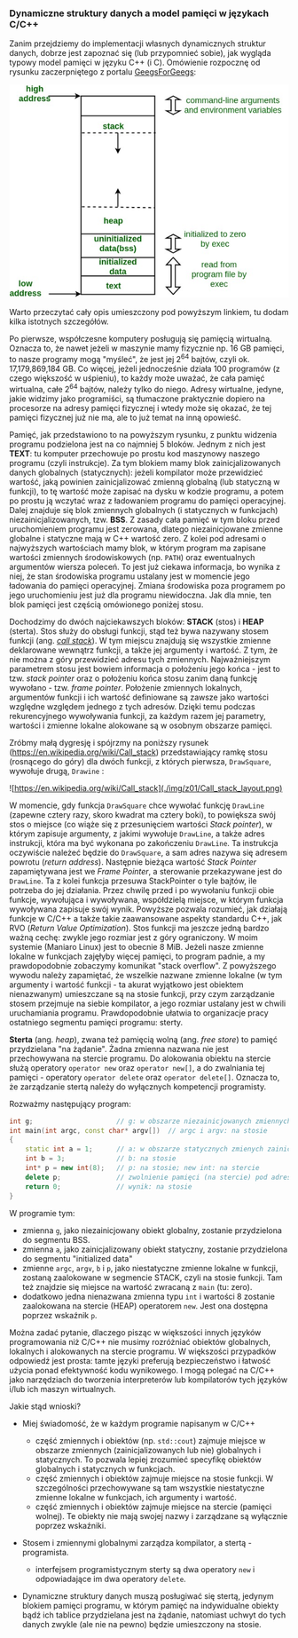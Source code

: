 ### Dynamiczne struktury danych a model pamięci w językach C/C++

Zanim przejdziemy do implementacji własnych dynamicznych struktur danych, dobrze jest zapoznać się (lub przypomnieć sobie), jak wygląda typowy model pamięci w języku C++ (i C). Omówienie rozpocznę od rysunku zaczerpniętego z portalu [GeegsForGeegs](https://www.geeksforgeeks.org/memory-layout-of-c-program/):

![](./img/z01/memoryLayoutC.jpg)

Warto przeczytać cały opis umieszczony pod powyższym linkiem, tu dodam kilka istotnych szczegółów. 

Po pierwsze, współczesne komputery posługują się pamięcią wirtualną. Oznacza to, że nawet jeżeli w maszynie mamy fizycznie np. 16 GB pamięci, to nasze programy mogą "myśleć", że jest jej $2^{64}$ bajtów, czyli  ok. 17,179,869,184 GB. Co więcej, jeżeli jednocześnie działa 100 programów (z czego większość w uśpieniu), to każdy może uważać, że cała pamięć wirtualna, całe $2^{64}$ bajtów, należy tylko do niego. Adresy wirtualne, jedyne, jakie widzimy jako programiści, są tłumaczone praktycznie dopiero na procesorze na adresy pamięci fizycznej i wtedy może się okazać, że tej pamięci fizycznej już nie ma, ale to już temat na inną opowieść. 

Pamięć, jak przedstawiono to na powyższym rysunku, z punktu widzenia programu podzielona jest na co najmniej 5 bloków. Jednym z nich jest **TEXT**: tu komputer przechowuje po prostu kod maszynowy naszego programu (czyli instrukcje). Za tym blokiem mamy blok zainicjalizowanych danych globalnych (statycznych): jeżeli kompilator może przewidzieć wartość, jaką powinien zainicjalizować zmienną globalną (lub statyczną w funkcji), to tę wartość może zapisać na dysku w kodzie programu, a potem po prostu ją wczytać wraz z ładowaniem programu do pamięci operacyjnej. Dalej znajduje się blok zmiennych globalnych (i statycznych w funkcjach) niezainicjalizowanych, tzw. **BSS**. Z zasady cała pamięć w tym bloku przed uruchomieniem programu jest zerowana, dlatego niezainicjowane zmienne globalne i statyczne mają w C++ wartość zero. Z kolei pod adresami o najwyższych wartościach  mamy blok, w którym program ma zapisane wartości zmiennych środowiskowych (np. `PATH`) oraz ewentualnych argumentów wiersza poleceń. To jest już ciekawa informacja, bo wynika z niej, że stan środowiska programu ustalany jest w momencie jego ładowania do pamięci operacyjnej. Zmiana środowiska poza programem po jego uruchomieniu jest już dla programu niewidoczna. Jak dla mnie, ten blok pamięci jest częścią omówionego poniżej stosu. 

Dochodzimy do dwóch najciekawszych bloków: **STACK** (stos) i **HEAP** (sterta). Stos służy do obsługi funkcji, stąd też bywa nazywany stosem funkcji (ang. [*call stack*](https://en.wikipedia.org/wiki/Call_stack)). W tym miejscu znajdują się wszystkie zmienne deklarowane wewnątrz funkcji, a także jej argumenty i wartość. Z tym, że nie można z góry przewidzieć adresu tych zmiennych. Najważniejszym parametrem stosu jest bowiem informacja o położeniu jego końca - jest to tzw. *stack pointer* oraz o położeniu końca stosu zanim daną funkcję wywołano - tzw. *frame pointer*. Położenie zmiennych lokalnych, argumentów funkcji i ich wartość definiowane są zawsze jako wartości względne względem jednego z tych adresów. Dzięki temu podczas rekurencyjnego wywoływania funkcji, za każdym razem jej parametry, wartości i zmienne lokalne alokowane są w osobnym obszarze pamięci. 

Zróbmy małą dygresję i spójrzmy na poniższy rysunek (https://en.wikipedia.org/wiki/Call_stack) przedstawiający ramkę stosu (rosnącego do góry) dla dwóch funkcji, z których pierwsza, `DrawSquare`, wywołuje drugą, `Drawine` :

![https://en.wikipedia.org/wiki/Call_stack](./img/z01/Call_stack_layout.png)

W momencie, gdy funkcja `DrawSquare` chce wywołać funkcję `DrawLine` (zapewne cztery razy, skoro kwadrat ma cztery boki), to powiększa swój stos o miejsce (co wiąże się z przesunięciem wartości *Stack pointer*), w którym zapisuje argumenty, z jakimi wywołuje  `DrawLine`, a także adres instrukcji, która ma być wykonana po zakończeniu `DrawLine`. Ta instrukcja oczywiście należeć będzie do `DrawSquare`, a sam adres nazywa się adresem powrotu (*return address*). Następnie bieżąca wartość *Stack Pointer* zapamiętywana jest we *Frame Pointer*, a  sterowanie przekazywane jest do `DrawLine`. Ta z kolei funkcja przesuwa StackPointer o tyle bajtów, ile potrzeba do jej działania. Przez chwilę przed i po wywołaniu funkcji obie funkcje, wywołująca i wywoływana, współdzielą miejsce, w którym funkcja wywoływana zapisuje swój wynik. Powyższe pozwala rozumieć, jak działają funkcje w C/C++ a także takie zaawansowane aspekty standardu C++, jak RVO (*Return Value Optimization*). Stos funkcji ma jeszcze jedną bardzo ważną cechę: zwykle jego rozmiar jest z góry ograniczony. W moim systemie (Maniaro Linux) jest to obecnie 8 MiB. Jeżeli nasze zmienne lokalne w funkcjach zajęłyby więcej pamięci, to program padnie, a my prawdopodobnie zobaczymy komunikat "stack overflow". Z powyższego wywodu należy zapamiętać, że wszelkie nazwane zmienne lokalne (w tym argumenty i wartość funkcji - ta akurat wyjątkowo jest obiektem nienazwanym) umieszczane są na stosie funkcji, przy czym zarządzanie stosem przejmuje na siebie kompilator, a jego rozmiar ustalany jest w chwili uruchamiania programu. Prawdopodobnie ułatwia to organizacje pracy ostatniego segmentu pamięci programu: sterty. 

**Sterta** (ang. *heap*), zwana też pamięcią wolną (ang. *free store*) to pamięć przydzielana "na żądanie". Żadna zmienna nazwana nie jest przechowywana na stercie programu. Do alokowania obiektu na stercie służą operatory `operator new` oraz `operator new[]`, a do zwalniania tej pamięci - operatory `operator delete` oraz `operator delete[]`.  Oznacza to, że zarządzanie stertą należy do wyłącznych kompetencji programisty. 

Rozważmy następujący program:

```c++ 
int g;                     // g: w obszarze niezainicjowanych zmiennych statycznych (BSS)
int main(int argc, const char* argv[])  // argc i argv: na stosie
{
    static int a = 1;      // a: w obszarze statycznych zmienych zainicjalizowanych  
    int b = 3;             // b: na stosie
    int* p = new int(8);   // p: na stosie; new int: na stercie
    delete p;              // zwolnienie pamięci (na stercie) pod adresem p
    return 0;              // wynik: na stosie
}
```

W programie tym:

- zmienna `g`, jako niezainicjowany obiekt globalny, zostanie przydzielona do segmentu BSS. 
- zmienna `a`, jako zainicjalizowany obiekt statyczny, zostanie przydzielona do segmentu "initialized data" 
- zmienne `argc`, `argv`, `b` i `p`, jako niestatyczne zmienne lokalne w funkcji, zostaną zaalokowane w segmencie STACK, czyli na stosie funkcji. Tam też znajdzie się miejsce na wartość zwracaną z `main` (tu: zero). 
- dodatkowo jedna nienazwana zmienna typu `int` i wartości 8 zostanie zaalokowana na stercie (HEAP) operatorem `new`. Jest ona dostępna poprzez wskaźnik `p`.    

Można zadać pytanie, dlaczego pisząc w większości innych języków programowania niż C/C++ nie musimy rozróżniać obiektów globalnych, lokalnych i alokowanych na stercie programu. W większości przypadków odpowiedź jest prosta: tamte języki preferują bezpieczeństwo i łatwość użycia ponad efektywność kodu wynikowego. I mogą polegać na C/C++ jako narzędziach do tworzenia interpreterów lub kompilatorów tych języków i/lub ich maszyn wirtualnych.     

Jakie stąd wnioski?

- Miej świadomość, że w każdym programie napisanym w C/C++ 

  - część zmiennych i obiektów (np. `std::cout`) zajmuje miejsce w obszarze zmiennych (zainicjalizowanych lub nie)  globalnych i statycznych. To pozwala lepiej zrozumieć specyfikę obiektów globalnych i statycznych w funkcjach. 
  - część zmiennych i obiektów zajmuje miejsce na stosie funkcji. W szczególności przechowywane są tam wszystkie niestatyczne zmienne lokalne w funkcjach, ich argumenty i wartość. 
  - część zmiennych i obiektów zajmuje miejsce na stercie (pamięci wolnej). Te obiekty nie mają swojej nazwy i zarządzane są wyłącznie poprzez wskaźniki.

- Stosem i zmiennymi globalnymi zarządza kompilator, a stertą - programista. 

  - interfejsem programistycznym sterty są dwa operatory `new` i odpowiadające im dwa operatory `delete`. 

- Dynamiczne struktury danych muszą posługiwać się stertą, jedynym blokiem pamięci programu, w którym pamięć na indywidualne obiekty bądź ich tablice przydzielana jest na żądanie, natomiast uchwyt do tych danych zwykle (ale nie na pewno) będzie umieszczony na stosie.
